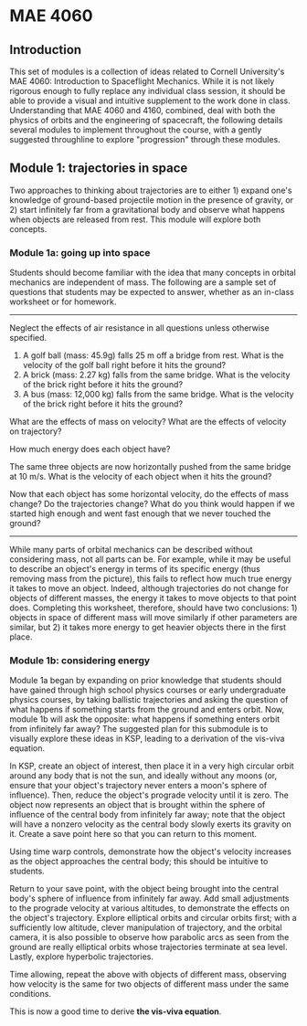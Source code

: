 # MAE 4060

## Introduction

This set of modules is a collection of ideas related to Cornell University's MAE 4060: Introduction to Spaceflight Mechanics. While it is not likely rigorous enough to fully replace any individual class session, it should be able to provide a visual and intuitive supplement to the work done in class. Understanding that MAE 4060 and 4160, combined, deal with both the physics of orbits and the engineering of spacecraft, the following details several modules to implement throughout the course, with a gently suggested throughline to explore "progression" through these modules.

## Module 1: trajectories in space

Two approaches to thinking about trajectories are to either 1) expand one's knowledge of ground-based projectile motion in the presence of gravity, or 2) start infinitely far from a gravitational body and observe what happens when objects are released from rest. This module will explore both concepts.

### Module 1a: going up into space

Students should become familiar with the idea that many concepts in orbital mechanics are independent of mass. The following are a sample set of questions that students may be expected to answer, whether as an in-class worksheet or for homework. 

---

Neglect the effects of air resistance in all questions unless otherwise specified.

1. A golf ball (mass: 45.9g) falls 25 m off a bridge from rest. What is the velocity of the golf ball right before it hits the ground?
2. A brick (mass: 2.27 kg) falls from the same bridge. What is the velocity of the brick right before it hits the ground?
3. A bus (mass: 12,000 kg) falls from the same bridge. What is the velocity of the brick right before it hits the ground?

What are the effects of mass on velocity? What are the effects of velocity on trajectory?

How much energy does each object have?

The same three objects are now horizontally pushed from the same bridge at 10 m/s. What is the velocity of each object when it hits the ground?

Now that each object has some horizontal velocity, do the effects of mass change? Do the trajectories change? What do you think would happen if we started high enough and went fast enough that we never touched the ground?

---

While many parts of orbital mechanics can be described without considering mass, not all parts can be. For example, while it may be useful to describe an object's energy in terms of its specific energy (thus removing mass from the picture), this fails to reflect how much true energy it takes to move an object. Indeed, although trajectories do not change for objects of different masses, the energy it takes to move objects to that point does. Completing this worksheet, therefore, should have two conclusions: 1) objects in space of different mass will move similarly if other parameters are similar, but 2) it takes more energy to get heavier objects there in the first place.

### Module 1b: considering energy

Module 1a began by expanding on prior knowledge that students should have gained through high school physics courses or early undergraduate physics courses, by taking ballistic trajectories and asking the question of what happens if something starts from the ground and enters orbit. Now, module 1b will ask the opposite: what happens if something enters orbit from infinitely far away? The suggested plan for this submodule is to visually explore these ideas in KSP, leading to a derivation of the vis-viva equation.

In KSP, create an object of interest, then place it in a very high circular orbit around any body that is not the sun, and ideally without any moons (or, ensure that your object's trajectory never enters a moon's sphere of influence). Then, reduce the object's prograde velocity until it is zero. The object now represents an object that is brought within the sphere of influence of the central body from infinitely far away; note that the object will have a nonzero velocity as the central body slowly exerts its gravity on it. Create a save point here so that you can return to this moment.

Using time warp controls, demonstrate how the object's velocity increases as the object approaches the central body; this should be intuitive to students. 

Return to your save point, with the object being brought into the central body's sphere of influence from infinitely far away. Add small adjustments to the prograde velocity at various altitudes, to demonstrate the effects on the object's trajectory. Explore elliptical orbits and circular orbits first; with a sufficiently low altitude, clever manipulation of trajectory, and the orbital camera, it is also possible to observe how parabolic arcs as seen from the ground are really elliptical orbits whose trajectories terminate at sea level. Lastly, explore hyperbolic trajectories.

Time allowing, repeat the above with objects of different mass, observing how velocity is the same for two objects of different mass under the same conditions.

This is now a good time to derive **the vis-viva equation**.




